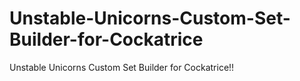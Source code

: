 # Unstable-Unicorns-Custom-Set-Builder-for-Cockatrice
Unstable Unicorns Custom Set Builder for Cockatrice!!
